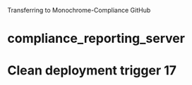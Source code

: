 Transferring to Monochrome-Compliance GitHub

# compliance_reporting_server

# Clean deployment trigger 17
